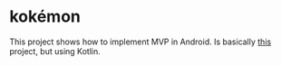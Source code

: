 # kokémon

This project shows how to implement MVP in Android. Is basically [this](https://github.com/matoelorriaga/pokemon) project, but using Kotlin.
